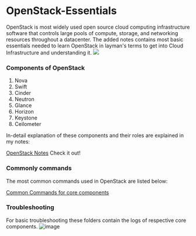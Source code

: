 # OpenStack-Essentials

OpenStack is most widely used open source cloud computing infrastructure software that controls large pools of compute, storage, and networking resources throughout a datacenter.
The added notes contains most basic essentials needed to learn OpenStack in layman's terms to get into Cloud Infrastructure and understanding it.
![](https://docs.openstack.org/ja/install-guide/_images/openstack-arch-kilo-logical-v1.png)

### Components of OpenStack
1) Nova
2) Swift
3) Cinder
4) Neutron
5) Glance
6) Horizon
7) Keystone
8) Ceilometer

In-detail explanation of these components and their roles are explained in my notes:

[OpenStack Notes](https://github.com/coolguy0704/OpenStack-Essentials/blob/main/OpenStack_Essentials_Notes.pdf "OpenStack Notes")
Check it out!

### Commonly commands
The most common commands used in OpenStack are listed below:

[Common Commands for core components](https://github.com/coolguy0704/OpenStack-Essentials/tree/main/common_cmds "common commands")

### Troubleshooting
For basic troubleshooting these folders contain the logs of respective core components.
![image](https://user-images.githubusercontent.com/116753469/200650138-373920ad-c742-49e5-a993-f0d92a81376d.png)


